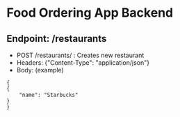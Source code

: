 # Food Ordering App Backend

## Endpoint: /restaurants

- POST /restaurants/ : Creates new restaurant
- Headers: {"Content-Type": "application/json"}
- Body: (example)
```
{
{
    "name": "Starbucks"
}
}
```